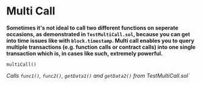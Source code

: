# Multi Call
**Sometimes it's not ideal to call two different functions on seperate occasions, as demonstrated in `TestMultiCall.sol`, because you can get into time issues like with `block.timestamp`. Multi call enables you to query multiple transactions (e.g. function calls or contract calls) into one single transaction which is, in cases like such, extremely powerful.**

```
multiCall()
```
*Calls `func1()`, `func2()`, `getData1()` and `getData2()` from TestMultiCall.sol`*
